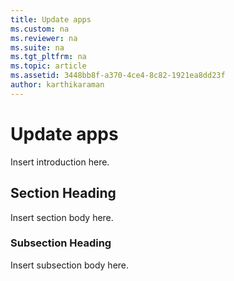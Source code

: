 ```yaml
---
title: Update apps
ms.custom: na
ms.reviewer: na
ms.suite: na
ms.tgt_pltfrm: na
ms.topic: article
ms.assetid: 3448bb8f-a370-4ce4-8c82-1921ea8dd23f
author: karthikaraman
---
```

# Update apps
Insert introduction here.

## Section Heading
Insert section body here.

### Subsection Heading
Insert subsection body here.

